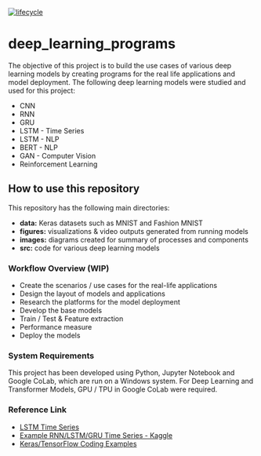 [![lifecycle](https://img.shields.io/badge/lifecycle-experimental-orange.svg)](https://www.tidyverse.org/lifecycle/#experimental)

# deep_learning_programs

The objective of this project is to build the use cases of various deep learning models by creating programs for the real life applications and model deployment. The following deep learning models were studied and used for this project:
* CNN
* RNN
* GRU
* LSTM - Time Series
* LSTM - NLP
* BERT - NLP
* GAN - Computer Vision
* Reinforcement Learning

## How to use this repository

This repository has the following main directories:

* __data:__ Keras datasets such as MNIST and Fashion MNIST
* __figures:__ visualizations & video outputs generated from running models
* __images:__ diagrams created for summary of processes and components
* __src:__ code for various deep learning models


### Workflow Overview (WIP)

* Create the scenarios / use cases for the real-life applications
* Design the layout of models and applications
* Research the platforms for the model deployment
* Develop the base models
* Train / Test & Feature extraction
* Performance measure
* Deploy the models


### System Requirements

This project has been developed using Python, Jupyter Notebook and Google CoLab, which are run on a Windows system. For Deep Learning and Transformer Models, GPU / TPU in Google CoLab were required.


### Reference Link
* [LSTM Time Series](https://github.com/jaungiers/LSTM-Neural-Network-for-Time-Series-Prediction)
* [Example RNN/LSTM/GRU Time Series - Kaggle](https://www.kaggle.com/code/charel/learn-by-example-rnn-lstm-gru-time-series/notebook)
* [Keras/TensorFlow Coding Examples](https://keras.io/examples/)

